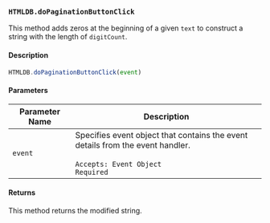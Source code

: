 ### `HTMLDB.doPaginationButtonClick`

This method adds zeros at the beginning of a given `text` to construct a string with the length of `digitCount`.

#### Description

```javascript
HTMLDB.doPaginationButtonClick(event)
```

#### Parameters

| Parameter Name             | Description                               |
| -------------------------- | ----------------------------------------- |
| `event` | Specifies event object that contains the event details from the event handler.<br><br>`Accepts: Event Object`<br>`Required` |

#### Returns

This method returns the modified string.